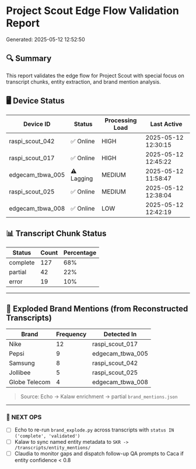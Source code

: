 # Project Scout Edge Flow Validation Report
Generated: 2025-05-12 12:52:50

## 🔍 Summary

This report validates the edge flow for Project Scout with special focus on transcript chunks, entity extraction, and brand mention analysis.

## 🖥️ Device Status

| Device ID | Status | Processing Load | Last Active |
| --------- | ------ | --------------- | ----------- |
| raspi_scout_042 | ✅ Online | HIGH | 2025-05-12 12:30:15 |
| raspi_scout_017 | ✅ Online | HIGH | 2025-05-12 12:45:22 |
| edgecam_tbwa_005 | ⚠️ Lagging | MEDIUM | 2025-05-12 11:58:47 |
| raspi_scout_025 | ✅ Online | MEDIUM | 2025-05-12 12:38:04 |
| edgecam_tbwa_008 | ✅ Online | LOW | 2025-05-12 12:42:19 |

## 📊 Transcript Chunk Status

| Status | Count | Percentage |
| ------ | ----- | ---------- |
| complete | 127 | 68% |
| partial | 42 | 22% |
| error | 19 | 10% |

---

## 🧠 Exploded Brand Mentions (from Reconstructed Transcripts)

| Brand         | Frequency | Detected In        |
| ------------- | --------- | ------------------ |
| Nike          | 12        | raspi_scout_017    |
| Pepsi         | 9         | edgecam_tbwa_005   |
| Samsung       | 8         | raspi_scout_042    |
| Jollibee      | 5         | raspi_scout_025    |
| Globe Telecom | 4         | edgecam_tbwa_008   |

> Source: Echo → Kalaw enrichment → partial `brand_mentions.json`

---

### 🔐 NEXT OPS

* [ ] Echo to re-run `brand_explode.py` across transcripts with `status IN ('complete', 'validated')`
* [ ] Kalaw to sync named entity metadata to `SKR -> /transcripts/entity_mentions/`
* [ ] Claudia to monitor gaps and dispatch follow-up QA prompts to Caca if entity confidence < 0.8